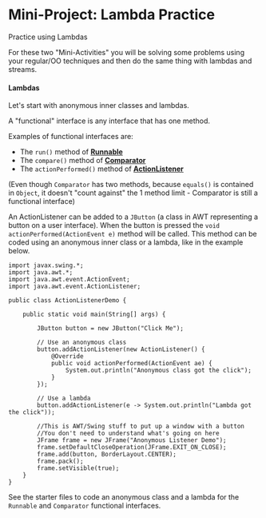 # Mini-Project: Lambda Practice

Practice using Lambdas

For these two "Mini-Activities" you will be solving some problems using your regular/OO techniques and then do the same thing with lambdas and streams.

#### Lambdas  

Let's start with anonymous inner classes and lambdas.

A "functional" interface is any interface that has one method.

Examples of functional interfaces are:

- The `run()` method of **[Runnable](https://docs.oracle.com/javase/8/docs/api/java/lang/Runnable.html)**
- The `compare()` method of **[Comparator](https://docs.oracle.com/javase/8/docs/api/java/util/Comparator.html)**
- The `actionPerformed()` method of **[ActionListener](https://docs.oracle.com/javase/8/docs/api/java/awt/event/ActionListener.html)**

(Even though `Comparator` has two methods, because `equals()` is contained in `Object`, it doesn't "count against" the 1 method limit - Comparator is still a functional interface)

An ActionListener can be added to a `JButton` (a class in AWT representing a button on a user interface). When the button is pressed the `void actionPerformed(ActionEvent e)` method will be called. This method can be coded using an anonymous inner class or a lambda, like in the example below.

```
import javax.swing.*;
import java.awt.*;
import java.awt.event.ActionEvent;
import java.awt.event.ActionListener;

public class ActionListenerDemo {

    public static void main(String[] args) {

        JButton button = new JButton("Click Me");

        // Use an anonymous class
        button.addActionListener(new ActionListener() {
            @Override
            public void actionPerformed(ActionEvent ae) {
                System.out.println("Anonymous class got the click");
            }
        });

        // Use a lambda
        button.addActionListener(e -> System.out.println("Lambda got the click"));

        //This is AWT/Swing stuff to put up a window with a button
        //You don't need to understand what's going on here
        JFrame frame = new JFrame("Anonymous Listener Demo");
        frame.setDefaultCloseOperation(JFrame.EXIT_ON_CLOSE);
        frame.add(button, BorderLayout.CENTER);
        frame.pack();
        frame.setVisible(true);
    }
}
```

See the starter files to code an anonymous class and a lambda for the `Runnable` and `Comparator` functional interfaces.

